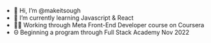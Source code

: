 - 👋 Hi, I’m @makeitsough
- 🌱 I’m currently learning Javascript & React  
- 🧑‍💻 Working through Meta Front-End Developer course on Coursera
- Θ  Beginning a program through Full Stack Academy Nov 2022

<!---
makeitsough/makeitsough is a ✨ special ✨ repository because its `README.md` (this file) appears on your GitHub profile.
You can click the Preview link to take a look at your changes.
--->
